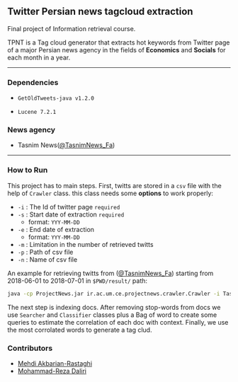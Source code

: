 ## Twitter Persian news tagcloud extraction

Final project of Information retrieval course.

TPNT is a Tag cloud generator that extracts hot keywords from Twitter page of a major Persian news agency in the fields of **Economics** and **Socials** for each month in a year.

---

### Dependencies

* `GetOldTweets-java v1.2.0`

* `Lucene 7.2.1`

### News agency
 
* Tasnim News([@TasnimNews_Fa](https://twitter.com/tasnimnews_fa))

---

### How to Run

This project has to main steps. First, twitts are stored in a `csv` file with the help of `Crawler` class. this class needs some **options** to work properly:

 * `-i` : The Id of twitter page  `required`
 * `-s` : Start date of extraction  `required`
   * format: `YYY-MM-DD`
 * `-e` : End date of extraction 
   * format: `YYY-MM-DD`
 * `-m` : Limitation in the number of retrieved twitts 
 * `-p` : Path of csv file
 * `-n` : Name of csv file


An example for retrieving twitts from ([@TasnimNews_Fa](https://twitter.com/tasnimnews_fa)) starting from 2018-06-01 to 2018-07-01 in `$PWD/result/` path:

```bash
java -cp ProjectNews.jar ir.ac.um.ce.projectnews.crawler.Crawler -i Tasnimnews_Fa -s 2018-06-01 -e 2018-07-01 -p result/
```

The next step is indexing docs. After removing stop-words from docs we use `Searcher` and `Classifier` classes plus a Bag of word to create some queries to estimate the correlation of each doc with context. Finally, we use the most corrolated words to generate a tag clud.

### Contributors

* [Mehdi Akbarian-Rastaghi](https://github.com/makbn)
* [Mohammad-Reza Daliri](https://github.com/mrdaliri)

